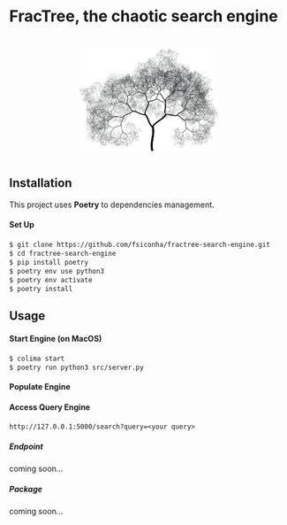 # FracTree, the chaotic search engine

<p align="center" style="margin: 3em">
  <a href="https://github.com/fsiconha/fractree-search-engine">
    <img src="fractree-img.jpg" alt="fractree-search"/ width="250">
  </a>
</p>
 
## Installation

This project uses **Poetry** to dependencies management.

 #### Set Up
```
$ git clone https://github.com/fsiconha/fractree-search-engine.git
$ cd fractree-search-engine
$ pip install poetry
$ poetry env use python3
$ poetry env activate
$ poetry install
```

## Usage

#### Start Engine (on MacOS)
```
$ colima start
$ poetry run python3 src/server.py
```

#### Populate Engine


#### Access Query Engine
```
http://127.0.0.1:5000/search?query=<your query>
```

##### Endpoint
coming soon...

##### Package
coming soon...
